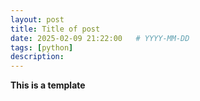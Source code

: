 ```yaml
---
layout: post
title: Title of post
date: 2025-02-09 21:22:00   # YYYY-MM-DD 
tags: [python]
description: 
---
```


**This is a template**